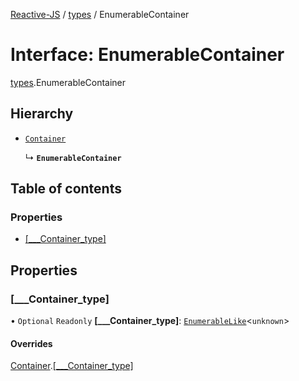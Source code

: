 [Reactive-JS](../README.md) / [types](../modules/types.md) / EnumerableContainer

# Interface: EnumerableContainer

[types](../modules/types.md).EnumerableContainer

## Hierarchy

- [`Container`](types.Container.md)

  ↳ **`EnumerableContainer`**

## Table of contents

### Properties

- [[\_\_\_Container\_type]](types.EnumerableContainer.md#[___container_type])

## Properties

### [\_\_\_Container\_type]

• `Optional` `Readonly` **[\_\_\_Container\_type]**: [`EnumerableLike`](types.EnumerableLike.md)<`unknown`\>

#### Overrides

[Container](types.Container.md).[[___Container_type]](types.Container.md#[___container_type])
